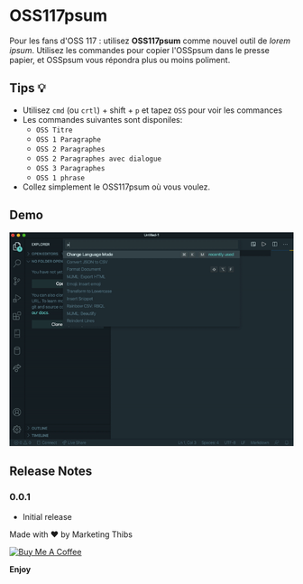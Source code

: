 # OSS117psum

Pour les fans d'OSS 117 : utilisez **OSS117psum** comme nouvel outil de *lorem ipsum*. Utilisez les commandes pour copier l'OSSpsum dans le presse papier, et OSSpsum vous répondra plus ou moins poliment. 

## Tips 💡
- Utilisez `cmd` (ou `crtl`) + shift + `p` et tapez `OSS` pour voir les commances
- Les commandes suivantes sont disponiles:
    - `OSS Titre`
    - `OSS 1 Paragraphe`
    - `OSS 2 Paragraphes`
    - `OSS 2 Paragraphes avec dialogue`
    - `OSS 3 Paragraphes`
    - `OSS 1 phrase`
- Collez simplement le OSS117psum où vous voulez. 

## Demo

![oss117psum](oss117psum.gif)

## Release Notes

### 0.0.1

- Initial release

Made with ❤ by Marketing Thibs

<a href="https://www.buymeacoffee.com/marketingthibs" title="Buy Me A Coffee"><img src="https://cdn.buymeacoffee.com/buttons/default-orange.png" alt="Buy Me A Coffee" height="40px"/></a>

**Enjoy**